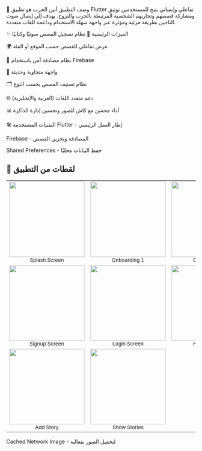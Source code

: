 🎯 وصف التطبيق
أنين الحرب هو تطبيق Flutter تفاعلي وإنساني يتيح للمستخدمين توثيق ومشاركة قصصهم وتجاربهم الشخصية المرتبطة بالحرب والنزوح. يهدف إلى إيصال صوت الناجين بطريقة مرئية ومؤثرة عبر واجهة سهلة الاستخدام وداعمة للغات متعددة.

✨ الميزات الرئيسية
🎤 نظام تسجيل القصص صوتيًا وكتابيًا

🌍 عرض تفاعلي للقصص حسب الموقع أو الفئة

🔐 نظام مصادقة آمن باستخدام Firebase

📱 واجهة متجاوبة وحديثة

🗂️ نظام تصنيف القصص بحسب النوع

🌐 دعم متعدد اللغات (العربية والإنجليزية)

📊 أداء محسن مع كاش للصور وتحسين إدارة الذاكرة

🛠️ التقنيات المستخدمة
Flutter - إطار العمل الرئيسي

Firebase - المصادقة وتخزين القصص

Shared Preferences - حفظ البيانات محليًا

## 📸 لقطات من التطبيق

<div align="center">

<table>
  <tr>
    <td align="center">
      <img src="https://github.com/user-attachments/assets/cd2eb400-f22a-4aa9-b758-318120c09340" width="200"/><br/>
      <sub>Splash Screen</sub>
    </td>
    <td align="center">
      <img src="https://github.com/user-attachments/assets/45e197c3-f858-4948-a24f-40e748ae186f" width="200"/><br/>
      <sub>Onboarding 1</sub>
    </td>
    <td align="center">
      <img src="https://github.com/user-attachments/assets/8bc40193-2492-49bb-aaa4-379adf94de0f" width="200"/><br/>
      <sub>Onboarding 2</sub>
    </td>
  </tr>
  <tr>
    <td align="center">
      <img src="https://github.com/user-attachments/assets/883383b2-49c5-44f0-999f-db4378fda53a" width="200"/><br/>
      <sub>Signup Screen</sub>
    </td>
    <td align="center">
      <img src="https://github.com/user-attachments/assets/f16d3d17-4dd3-4b81-9056-0fc479ba856e" width="200"/><br/>
      <sub>Login Screen</sub>
    </td>
    <td align="center">
      <img src="https://github.com/user-attachments/assets/56edbd77-4c47-4e7a-acf6-1d1ee314f6d5" width="200"/><br/>
      <sub>Home Screen</sub>
    </td>
  </tr>
  <tr>
    <td align="center">
      <img src="https://github.com/user-attachments/assets/75ada3f5-b827-4ff4-8d01-8c2e426167da" width="200"/><br/>
      <sub>Add Story</sub>
    </td>
    <td align="center">
      <img src="https://github.com/user-attachments/assets/c1b17f5f-1665-41cb-905e-2f6ef92534ff" width="200"/><br/>
      <sub>Show Stories</sub>
    </td>
    <td></td>
  </tr>
</table>

</div>






Cached Network Image - لتحميل الصور بفعالية
